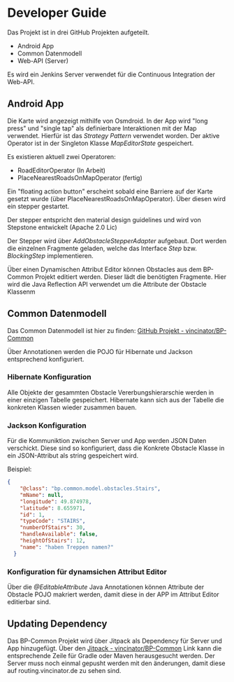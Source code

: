 # Developer Guide

Das Projekt ist in drei GitHub Projekten aufgeteilt. 
- Android App
- Common Datenmodell 
- Web-API (Server)

Es wird ein Jenkins Server verwendet für die Continuous Integration der Web-API.


## Android App

Die Karte wird angezeigt mithilfe von Osmdroid. In der App wird "long press" und "single tap" als definierbare Interaktionen mit der Map verwendet. Hierfür ist das *Strategy Pattern* verwendet worden. Der aktive Operator ist in der Singleton Klasse *MapEditorState* gespeichert.

Es existieren aktuell zwei Operatoren:
- RoadEditorOperator (In Arbeit)
- PlaceNearestRoadsOnMapOperator (fertig)


Ein "floating action button" erscheint sobald eine Barriere auf der Karte gesetzt wurde (über PlaceNearestRoadsOnMapOperator). Über diesen wird ein stepper gestartet.

Der stepper entspricht den material design guidelines und wird von Stepstone entwickelt (Apache 2.0 Lic)

Der Stepper wird über *AddObstacleStepperAdapter* aufgebaut. Dort werden die einzelnen Fragmente geladen, welche das Interface *Step* bzw. *BlockingStep* implementieren. 

Über einen Dynamischen Attribut Editor können Obstacles aus dem BP-Common Projekt editiert werden. Dieser lädt die benötigten Fragmente. Hier wird die Java Reflection API verwendet um die Attribute der Obstacle Klassenm 

## Common Datenmodell

Das Common Datenmodell ist hier zu finden: [GitHub Projekt - vincinator/BP-Common](https://github.com/Vincinator/BP-common)

Über Annotationen werden die POJO für Hibernate und Jackson entsprechend konfiguriert. 

### Hibernate Konfiguration
Alle Objekte der gesammten Obstacle Vererbungshierarschie werden in einer einzigen Tabelle gespeichert. 
Hibernate kann sich aus der Tabelle die konkreten Klassen wieder zusammen bauen. 


### Jackson Konfiguration

Für die Kommuniktion zwischen Server und App werden JSON Daten verschickt. Diese sind so konfiguriert, dass die Konkrete Obstacle Klasse in ein JSON-Attribut als string gespeichert wird.

Beispiel:
```JSON
{
    "@class": "bp.common.model.obstacles.Stairs",
    "mName": null,
    "longitude": 49.874978,
    "latitude": 8.655971,
    "id": 1,
    "typeCode": "STAIRS",
    "numberOfStairs": 30,
    "handleAvailable": false,
    "heightOfStairs": 12,
    "name": "haben Treppen namen?"
  }
```

### Konfiguration für dynamsichen Attribut Editor

Über die *@EditableAttribute* Java Annotationen können Attribute der Obstacle POJO makriert werden, damit diese in der APP im Attribut Editor editierbar sind.

## Updating Dependency

Das BP-Common Projekt wird über Jitpack als Dependency für Server und App hinzugefügt. 
Über den [Jitpack - vincinator/BP-Common](https://jitpack.io/#Vincinator/BP-Common) Link kann die entsprechende Zeile für Gradle oder Maven herausgesucht werden. 
Der Server muss noch einmal gepusht werden mit den änderungen, damit diese auf routing.vincinator.de zu sehen sind.







